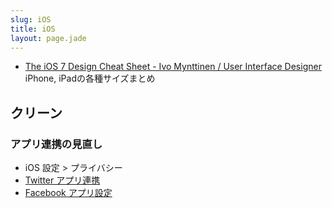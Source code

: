 ```yaml
---
slug: iOS
title: iOS
layout: page.jade
---
```


- [The iOS 7 Design Cheat Sheet - Ivo Mynttinen / User Interface Designer](http://ivomynttinen.com/blog/the-ios-7-design-cheat-sheet/)  
  iPhone, iPadの各種サイズまとめ

## クリーン

### アプリ連携の見直し

- iOS 設定 > プライバシー
- [Twitter アプリ連携](https://twitter.com/settings/applications)
- [Facebook アプリ設定](https://www.facebook.com/settings?tab=applications)
